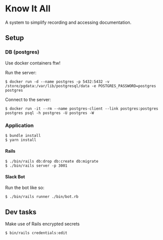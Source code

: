 Know It All
===========

A system to simplify recording and accessing documentation.

Setup
-----

### DB (postgres)

Use docker containers ftw!

Run the server:

    $ docker run -d --name postgres -p 5432:5432 -v /store/pgdata:/var/lib/postgresql/data -e POSTGRES_PASSWORD=postgres postgres

Connect to the server:

    $ docker run -it --rm --name postgres-client --link postgres:postgres postgres psql -h postgres -U postgres -W

### Application

    $ bundle install
    $ yarn install

#### Rails

    $ ./bin/rails db:drop db:create db:migrate
    $ ./bin/rails server -p 3001

#### Slack Bot

Run the bot like so:

    $ ./bin/rails runner ./bin/bot.rb

Dev tasks
---------

Make use of Rails encrypted secrets

    $ bin/rails credentials:edit


